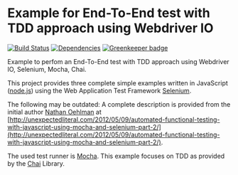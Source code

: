 # Example for End-To-End test with TDD approach using Webdriver IO

[![Build Status](https://travis-ci.org/leutloff/e2e-webdriverio-mocha-tdd-example.png?branch=master)](https://travis-ci.org/leutloff/e2e-webdriverio-mocha-tdd-example)
[![Dependencies](https://gemnasium.com/leutloff/e2e-webdriverio-mocha-tdd-example.png)](https://gemnasium.com/leutloff/e2e-webdriverio-mocha-tdd-example) [![Greenkeeper badge](https://badges.greenkeeper.io/leutloff/e2e-webdriverio-mocha-tdd-example.svg)](https://greenkeeper.io/)

Example to perfom an End-To-End test with TDD approach using Webdriver IO, Selenium, Mocha, Chai.

This project provides three complete simple examples written in JavaScript ([node.js](http://nodejs.org/)) 
using the Web Application Test Framework [Selenium](http://docs.seleniumhq.org/projects/webdriver/). 

The following may be outdated:
A complete description is provided from the initial author [Nathan Oehlman](https://github.com/nathanoehlman) at 
[http://unexpectedliteral.com/2012/05/09/automated-functional-testing-with-javascript-using-mocha-and-selenium-part-2/](http://unexpectedliteral.com/2012/05/09/automated-functional-testing-with-javascript-using-mocha-and-selenium-part-2/).

The used test runner is [Mocha](http://mochajs.org/). 
This example focuses on TDD as provided by the [Chai](http://chaijs.com/) Library.



